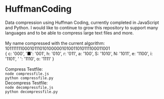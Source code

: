 # HuffmanCoding
Data compression using Huffman Coding, currently completed in JavaScript and Python. I would like to continue to grow this repository to support many languages and to be able to compress large text files and more.<br/><br/>
My name compressed with the current algorithm:<br/>
101111111000101110101000001010011010111100011001<br/>
{ c: '000',
  '■': '001',
  h: '010',
  r: '011',
  a: '100',
  S: '1010',
  N: '1011',
  e: '1100',
  i: '1101',
  ' ': '1110',
  o: '1111' }
  <br/><br/>
  Compress Testfile:<br/>
        ```
        node compressfile.js
        ```<br/>
        ```
        python compressfile.py
        ```
        <br/>
 Decompress Testfile:<br/>
      ```
      node decompressfile.js
      ```<br/>
      ```
      python decompressfile.py
      ```
